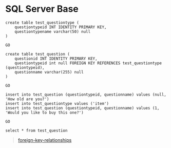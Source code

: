 # SQL Server Base

    create table test_questiontype (
        questiontypeid INT IDENTITY PRIMARY KEY,
        questiontypename varchar(50) null
    )

    GO

    create table test_question (
        questionid INT IDENTITY PRIMARY KEY,
        questiontypeid int null FOREIGN KEY REFERENCES test_questiontype (questiontypeid),
        questionname varchar(255) null
    )

    GO

    insert into test_question (questiontypeid, questionname) values (null, 'How old are you?')
    insert into test_questiontype values ('item')
    insert into test_question (questiontypeid, questionname) values (1, 'Would you like to buy this one?')

    GO

    select * from test_question

> [foreign-key-relationships](https://docs.microsoft.com/en-us/sql/relational-databases/tables/create-foreign-key-relationships)